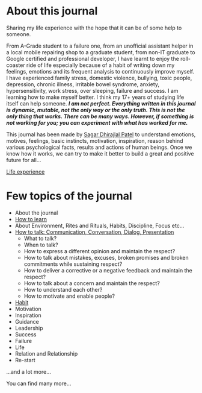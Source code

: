 # About this journal

Sharing my life experience with the hope that it can be of some help to someone.

From A-Grade student to a failure one, from an unofficial assistant helper in a local mobile repairing shop to a graduate student, from non-IT graduate to Google certified and professional developer, I have learnt to enjoy the roll-coaster ride of life especially because of a habit of writing down my feelings, emotions and its frequent analysis to continuously improve myself. I have experienced family stress, domestic violence, bullying, toxic people, depression, chronic illness, irritable bowel syndrome, anxiety, hypersensitivity, work stress, over sleeping, failure and success. I am learning how to make myself better. I think my 17+ years of studying life itself can help someone. _**I am not perfect. Everything written in this journal is dynamic, mutable, not the only way or the only truth. This is not the only thing that works. There can be many ways. However, if something is not working for you; you can experiment with what has worked for me.**_

This journal has been made by [Sagar Dhirajlal Patel](https://www.linkedin.com/in/srdpatel/) to understand emotions, motives, feelings, basic instincts, motivation, inspiration, reason behind various psychological facts, results and actions of human beings. Once we know how it works, we can try to make it better to build a great and positive future for all…

[Life experience](https://docs.google.com/document/d/1vcD3g8FbizbVaBWdq4JQy2Y8U_6jdHsS6jd0eXsS3l0/edit?usp=sharing)

# Few topics of the journal

* About the journal
* [How to learn](https://docs.google.com/document/d/1z3PL0WOOsNeMZpX3xmZJdf39akzQfAKyqOV-TvwPPkI/edit?usp=sharing)
* About Environment, Rites and Rituals, Habits, Discipline, Focus etc...
* [How to talk: Communication, Conversation, Dialog, Presentation](https://docs.google.com/document/d/1RfTvuBHlECYBuIb1C3jiO00iwOhdovQsmd4nu49rG14/edit?usp=sharing)
  * What to talk?
  * When to talk?
  * How to express a different opinion and maintain the respect?
  * How to talk about mistakes, excuses, broken promises and broken commitments while sustaining respect?
  * How to deliver a corrective or a negative feedback and maintain the respect?
  * How to talk about a concern and maintain the respect?
  * How to understand each other?
  * How to motivate and enable people?
* [Habit ](https://docs.google.com/document/d/1n9m20L9Uw_ejiQZ9XkPuy2o673WDWy7jXWWJrw5AWeo/edit?usp=sharing)
* Motivation
* Inspiration
* Guidance
* Leadership
* Success
* Failure
* Life
* Relation and Relationship
* Re-start

...and a lot more...

You can find many more...
